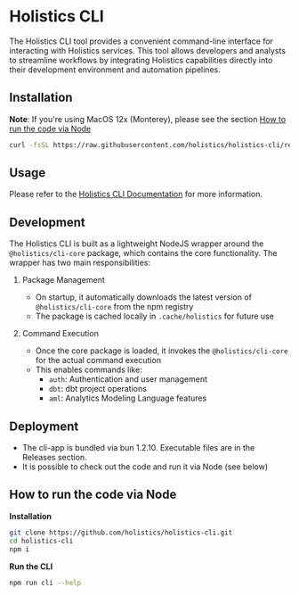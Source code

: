 # Holistics CLI

The Holistics CLI tool provides a convenient command-line interface for interacting with Holistics services. This tool allows developers and analysts to streamline workflows by integrating Holistics capabilities directly into their development environment and automation pipelines.

## Installation

**Note**: If you're using MacOS 12x (Monterey), please see the section [How to run the code via Node](#how-to-run-the-code-via-node)

```bash
curl -fsSL https://raw.githubusercontent.com/holistics/holistics-cli/refs/heads/master/install.sh | bash
```


## Usage

Please refer to the [Holistics CLI Documentation](https://docs.holistics.io/docs/cli/) for more information.

## Development
The Holistics CLI is built as a lightweight NodeJS wrapper around the `@holistics/cli-core` package, which contains the core functionality. The wrapper has two main responsibilities:

1. Package Management
   - On startup, it automatically downloads the latest version of `@holistics/cli-core` from the npm registry
   - The package is cached locally in `.cache/holistics` for future use

2. Command Execution 
   - Once the core package is loaded, it invokes the `@holistics/cli-core` for the actual command execution
   - This enables commands like:
     - `auth`: Authentication and user management
     - `dbt`: dbt project operations
     - `aml`: Analytics Modeling Language features

## Deployment
- The cli-app is bundled via bun 1.2.10. Executable files are in the Releases section.
- It is possible to check out the code and run it via Node (see below)

## How to run the code via Node

**Installation**
```bash
git clone https://github.com/holistics/holistics-cli.git
cd holistics-cli
npm i
```

**Run the CLI**
```bash
npm run cli --help
```

